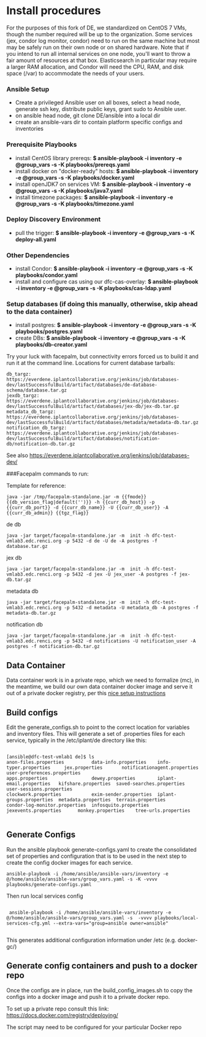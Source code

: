 # Install procedures

For the purposes of this fork of DE, we standardized on CentOS 7 VMs, though the number required will be up to the organization. Some services (jex, condor log monitor, condor) need to run on the same machine but most may be safely run on their own node or on shared hardware. Note that if you intend to run all internal services on one node, you'll want to throw a fair amount of resources at that box. Elasticsearch in particular may require a larger RAM allocation, and Condor will need the CPU, RAM, and disk space (/var) to accommodate the needs of your users.

### Ansible Setup
* Create a privileged Ansible user on all boxes, select a head node, generate ssh key, distribute public keys, grant sudo to Ansible user.
* on ansible head node, git clone DE/ansible into a local dir 
* create an ansible-vars dir to contain platform specific configs and inventories

### Prerequisite Playbooks
* install CentOS library prereqs: **$ ansible-playbook -i inventory -e @group_vars -s -K playbooks/prereqs.yaml**
* install docker on "docker-ready" hosts: **$ ansible-playbook -i inventory -e @group_vars -s -K playbooks/docker.yaml**
* install openJDK7 on services VM: **$ ansible-playbook -i inventory -e @group_vars -s -K playbooks/java7.yaml**
* install timezone packages: **$ ansible-playbook -i inventory -e @group_vars -s -K playbooks/timezone.yaml**

### Deploy Discovery Environment
* pull the trigger: **$ ansible-playbook -i inventory -e @group_vars -s -K deploy-all.yaml**

### Other Dependencies
* install Condor: **$ ansible-playbook -i inventory -e @group_vars -s -K playbooks/condor.yaml**
* install and configure cas using our dfc-cas-overlay: **$ ansible-playbook -i inventory -e @group_vars -s -K playbooks/cas-ldap.yaml**

### Setup databases (if doing this manually, otherwise, skip ahead to the data container)

* install postgres: **$ ansible-playbook -i inventory -e @group_vars -s -K playbooks/postgres.yaml**
* create DBs: **$ ansible-playbook -i inventory -e @group_vars -s -K playbooks/db-creator.yaml**

Try your luck with facepalm, but connectivity errors forced us to build it and run it at the command line. Locations for current database tarballs:

```
db_targz: https://everdene.iplantcollaborative.org/jenkins/job/databases-dev/lastSuccessfulBuild/artifact/databases/de-database-schema/database.tar.gz
jexdb_targz: https://everdene.iplantcollaborative.org/jenkins/job/databases-dev/lastSuccessfulBuild/artifact/databases/jex-db/jex-db.tar.gz
metadata_db_targz: https://everdene.iplantcollaborative.org/jenkins/job/databases-dev/lastSuccessfulBuild/artifact/databases/metadata/metadata-db.tar.gz
notification_db_targz: https://everdene.iplantcollaborative.org/jenkins/job/databases-dev/lastSuccessfulBuild/artifact/databases/notification-db/notification-db.tar.gz
```
See also https://everdene.iplantcollaborative.org/jenkins/job/databases-dev/

###Facepalm commands to run:

Template for reference:
```
java -jar /tmp/facepalm-standalone.jar -m {{fmode}} {{db_version_flag|default('')}} -h {{curr_db_host}} -p {{curr_db_port}} -d {{curr_db_name}} -U {{curr_db_user}} -A {{curr_db_admin}} {{tgz_flag}}
```

de db
```
java -jar target/facepalm-standalone.jar -m  init -h dfc-test-vmlab3.edc.renci.org -p 5432 -d de -U de -A postgres -f database.tar.gz
```

jex db
```
java -jar target/facepalm-standalone.jar -m  init -h dfc-test-vmlab3.edc.renci.org -p 5432 -d jex -U jex_user -A postgres -f jex-db.tar.gz
```

metadata db
```
java -jar target/facepalm-standalone.jar -m  init -h dfc-test-vmlab3.edc.renci.org -p 5432 -d metadata -U metadata_db -A postgres -f metadata-db.tar.gz
```

notification db
```
java -jar target/facepalm-standalone.jar -m  init -h dfc-test-vmlab3.edc.renci.org -p 5432 -d notifications -U notification_user -A postgres -f notification-db.tar.gz
```

## Data Container

Data container work is in a private repo, which we need to formalize (mc), in the meantime, we build our own data container docker image and serve it out of a private docker registry, per this [nice setup instructions](https://www.digitalocean.com/community/tutorials/how-to-set-up-a-private-docker-registry-on-ubuntu-14-04)


## Build configs

Edit the generate_configs.sh to point to the correct location for variables and inventory files.  This will generate a set of .properties files for each service, typically in the /etc/iplant/de directory like this:

```

[ansible@dfc-test-vmlab1 de]$ ls
anon-files.properties          data-info.properties    info-typer.properties     jex.properties       notificationagent.properties  user-preferences.properties
apps.properties                dewey.properties        iplant-email.properties   kifshare.properties  saved-searches.properties     user-sessions.properties
clockwork.properties           exim-sender.properties  iplant-groups.properties  metadata.properties  terrain.properties
condor-log-monitor.properties  infosquito.properties   jexevents.properties      monkey.properties    tree-urls.properties


```
## Generate Configs  

Run the ansible playbook generate-configs.yaml to create the consolidated set of properties and configuration that is to be used in the next step to create the config docker images for each service.  

```
ansible-playbook -i /home/ansible/ansible-vars/inventory -e @/home/ansible/ansible-vars/group_vars.yaml -s -K -vvvv playbooks/generate-configs.yaml

```

Then run local services config

```

 ansible-playbook -i /home/ansible/ansible-vars/inventory -e @/home/ansible/ansible-vars/group_vars.yaml -s  -vvvv playbooks/local-services-cfg.yml --extra-vars="group=ansible owner=ansible"


```

This generates additional configuration information under /etc (e.g. docker-gc/)

## Generate config containers and push to a docker repo

Once the configs are in place, run the build_config_images.sh to copy the configs into a docker image and push it to a private docker repo.

To set up a private repo consult this link: https://docs.docker.com/registry/deploying/

The script may need to be configured for your particular Docker repo
